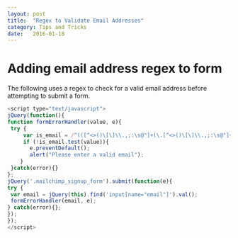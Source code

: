 ```yaml
---
layout: post
title:  "Regex to Validate Email Addresses"
category: Tips and Tricks
date:   2016-01-18
---
```


# Adding email address regex to form

The following uses a regex to check for a valid email address before attempting to submit a form.

```js
<script type="text/javascript">
jQuery(function(){
function formErrorHandler(value, e){
 try {
     var is_email = /^(([^<>()\[\]\\.,;:\s@"]+(\.[^<>()\[\]\\.,;:\s@"]+)*)|(".+"))@((\[[0-9]{1,3}\.[0-9]{1,3}\.[0-9]{1,3}\.[0-9]{1,3}])|(([a-zA-Z\-0-9]+\.)+[a-zA-Z]{2,}))$/;
     if (!is_email.test(value)){
       e.preventDefault();
       alert("Please enter a valid email");
    }
 }catch(error){}
};
jQuery('.mailchimp_signup_form').submit(function(e){
try {
 var email = jQuery(this).find('input[name="email"]').val();
 formErrorHandler(email, e);
} catch(error){};
});
});
</script>
```
